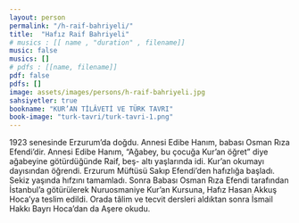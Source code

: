 ```yaml
---
layout: person
permalink: "/h-raif-bahriyeli/"
title:  "Hafız Raif Bahriyeli"
# musics : [[ name , "duration" , filename]]
music: false
musics: []
# pdfs : [[name, filename]]
pdf: false
pdfs: []
image: assets/images/persons/h-raif-bahriyeli.jpg
sahsiyetler: true
bookname: "KUR’AN TİLÂVETİ VE TÜRK TAVRI"
book-image: "turk-tavri/turk-tavri-1.png"
---
```


1923 senesinde Erzurum’da doğdu. Annesi Edibe Hanım, babası Osman Rıza Efendi’dir. Annesi Edibe Hanım, “Ağabey, bu çocuğa Kur’an öğret” diye ağabeyine götürdüğünde Raif, beş- altı yaşlarında idi.
Kur’an okumayı dayısından öğrendi. Erzurum Müftüsü Sakıp Efendi’den hafızlığa başladı. Sekiz yaşında hıfzını tamamladı. Sonra Babası Osman Rıza Efendi tarafından İstanbul’a götürülerek Nuruosmaniye Kur’an Kursuna, Hafız Hasan Akkuş Hoca’ya teslim edildi. 
Orada tâlim ve tecvit dersleri aldıktan sonra İsmail Hakkı Bayrı Hoca’dan da Aşere okudu. 
